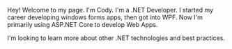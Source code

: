 Hey! Welcome to my page. 
I'm Cody. I'm a .NET Developer. I started my career developing windows forms apps, then got into WPF. Now I'm primarily using ASP.NET Core to develop Web Apps. 

I'm looking to learn more about other .NET technologies and best practices.
